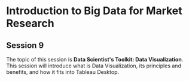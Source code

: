 # Introduction to Big Data for Market Research

## Session 9

The topic of this session is **Data Scientist's Toolkit: Data Visualization**. This session will introduce what is Data Visualization, its principles and benefits, and how it fits into Tableau Desktop.